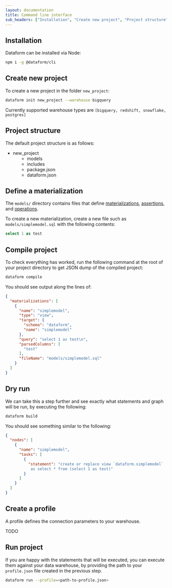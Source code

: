 ```yaml
---
layout: documentation
title: Command line interface
sub_headers: ["Installation", "Create new project", "Project structure", "Define a materialization", "Compile project", "Dry run", "Create a profile", "Run project"]
---
```


## Installation

Dataform can be installed via Node:

```bash
npm i -g @dataform/cli
```

## Create new project

To create a new project in the folder `new_project`:

```bash
dataform init new_project --warehouse bigquery
```

Currently supported warehouse types are `[bigquery, redshift, snowflake, postgres]`

## Project structure

The default project structure is as follows:

<div class="bp3-tree bp3-elevation-0">
  <ul class="bp3-tree-node-list bp3-tree-root">
    <li class="bp3-tree-node bp3-tree-node-expanded">
      <div class="bp3-tree-node-content">
        <span class="bp3-tree-node-caret bp3-tree-node-caret-open bp3-icon-standard"></span>
        <span class="bp3-tree-node-icon bp3-icon-standard bp3-icon-folder-close"></span>
        <span class="bp3-tree-node-label">new_project</span>
      </div>
      <ul class="bp3-tree-node-list" style="margin-left: 20px">
        <li class="bp3-tree-node">
          <div class="bp3-tree-node-content">
            <span class="bp3-tree-node-caret bp3-tree-node-caret-open bp3-icon-standard"></span>
            <span class="bp3-tree-node-icon bp3-icon-standard bp3-icon-folder-close"></span>
            <span class="bp3-tree-node-label">models</span>
          </div>
        </li>
        <li class="bp3-tree-node">
          <div class="bp3-tree-node-content">
            <span class="bp3-tree-node-caret bp3-tree-node-caret-open bp3-icon-standard"></span>
            <span class="bp3-tree-node-icon bp3-icon-standard bp3-icon-folder-close"></span>
            <span class="bp3-tree-node-label">includes</span>
          </div>
        </li>
        <li class="bp3-tree-node">
          <div class="bp3-tree-node-content">
            <span class="bp3-tree-node-caret-none bp3-icon-standard"></span>
            <span class="bp3-tree-node-icon bp3-icon-standard bp3-icon-document"></span>
            <span class="bp3-tree-node-label">package.json</span>
          </div>
        </li>
        <li class="bp3-tree-node">
          <div class="bp3-tree-node-content">
            <span class="bp3-tree-node-caret-none bp3-icon-standard"></span>
            <span class="bp3-tree-node-icon bp3-icon-standard bp3-icon-document"></span>
            <span class="bp3-tree-node-label">dataform.json</span>
          </div>
        </li>
      </ul>
    </li>
  </ul>
</div>

## Define a materialization

The `models/` directory contains files that define [materializations](/materializations), [assertions](/assertions), and [operations](/operations).

To create a new materialization, create a new file such as `models/simplemodel.sql` with the following contents:

```sql
select 1 as test
```

## Compile project

To check everything has worked, run the following command at the root of your project directory to get JSON dump of the compiled project:

```bash
dataform compile
```

You should see output along the lines of:

```json
{
  "materializations": [
    {
      "name": "simplemodel",
      "type": "view",
      "target": {
        "schema": "dataform",
        "name": "simplemodel"
      },
      "query": "select 1 as test\n",
      "parsedColumns": [
        "test"
      ],
      "fileName": "models/simplemodel.sql"
    }
  ]
}
```

## Dry run

We can take this a step further and see exactly what statements and graph will be run, by executing the following:

```bash
dataform build
```

You should see something similar to the following:

```json
{
  "nodes": [
    {
      "name": "simplemodel",
      "tasks": [
        {
          "statement": "create or replace view `dataform.simplemodel`
           as select * from (select 1 as test)"
        }
      ]
    }
  ]
}
```

## Create a profile

A profile defines the connection parameters to your warehouse.

TODO

## Run project

If you are happy with the statements that will be executed, you can execute them against your data warehouse, by providing the path to your `profile.json` file created in the previous step.

```bash
dataform run --profile=<path-to-profile.json>
```
